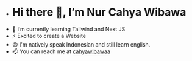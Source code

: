 -   <h1>Hi there 👋, I’m Nur Cahya Wibawa</h1>
-  🔭 I’m currently learning Tailwind and Next JS
-  ⚡ Excited to create a Website
-  😄 I'm natively speak Indonesian and still learn english.
- 📫 You can reach me at <a href="https://www.instagram.com/cahyawibawaa/">cahyawibawaa</a>

<!---
cahyawibawa/cahyawibawa is a ✨ special ✨ repository because its `README.md` (this file) appears on your GitHub profile.
You can click the Preview link to take a look at your changes.
--->
